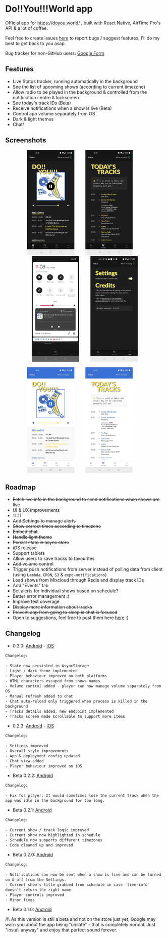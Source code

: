 # Do!!You!!!World app

Official app for https://doyou.world/ , built with React Native, AirTime Pro's API & a lot of coffee.

Feel free to create issues [here](https://github.com/Jojocaster/do-you-app/issues) to report bugs / suggest features, I'll do my best to get back to you asap.

Bug tracker for non-GitHub users: [Google Form](https://forms.gle/5HYMW6AM7vtAZ1QP6)

## Features
- Live Status tracker, running automatically in the background
- See the list of upcoming shows (according to current timezone)
- Allow radio to be played in the background & controlled from the notification centre & lockscreen
- See today's track IDs (Beta)
- Receive notifications when a show is live (Beta)
- Control app volume separately from OS
- Dark & light themes
- Chat!

## Screenshots
<p align="center">
<img src="assets/readme/home.jpg" width="150"/>
&nbsp; &nbsp; &nbsp; &nbsp;
<img src="assets/readme/tracks.jpg" width="150"/>
&nbsp; &nbsp; &nbsp; &nbsp;
<img src="assets/readme/controls.jpg" width="150"/>
&nbsp; &nbsp; &nbsp; &nbsp;
<img src="assets/readme/settings.jpg" width="150"/>
</p>

<p align="center">
<img src="assets/readme/home-light.jpg" width="150"/>
&nbsp; &nbsp; &nbsp; &nbsp;
<img src="assets/readme/tracks-light.jpg" width="150"/>
&nbsp; &nbsp; &nbsp; &nbsp;
</p>

## Roadmap
- <del>Fetch live info in the background to send notifications when shows are live</del>
- UI & UX improvements
- 11:11
- <del>Add Settings to manage alerts</del>
- <del>Show correct times according to timezone</del>
- <del>Embed chat</del>
- <del>Handle light theme</del>
- <del>Persist state in async store</del>
- <del>iOS release</del>
- Support tablets
- Allow users to save tracks to favourites
- <del>Add volume control</del>
- Trigger push notifications from server instead of polling data from client (using `Lambda`, `CRON`, `S3` & `expo-notifications`)
- Load shows from Mixcloud through Redis and display track IDs
- Add "Events" tab
- Set alerts for individual shows based on schedule?
- Better error management :)
- Improve test coverage
- <del>Display more information about tracks</del>
- <del>Prevent app from going to sleep is chat is focused</del>
- Open to suggestions, feel free to post them here [here](https://github.com/Jojocaster/do-you-app/issues) :) 

## Changelog

- 0.3.0: [Android](https://play.google.com/store/apps/details?id=com.wonkylines.doyouworld) - [iOS](https://apps.apple.com/gb/app/do-you-world/id1620769718)
```
Changelog: 

- State now persisted in AsyncStorage
- Light / dark theme implemented
- Player behaviour improved on both platforms 
- HTML characters escaped from shows names
- Volume control added - player can now manage volume separately from OS
- Manual refresh added to chat
- Chat auto-reload only triggered when process is killed in the background
- Tracks details added, new endpoint implemented
- Tracks screen made scrollable to support more items
```

- 0.2.3: [Android](https://play.google.com/store/apps/details?id=com.wonkylines.doyouworld) - [iOS](https://apps.apple.com/gb/app/do-you-world/id1620769718)
```
Changelog: 

- Settings improved
- Overall style improvements
- App & deployment config updated
- Chat view added
- Player behaviour improved on iOS
```

- Beta 0.2.2: [Android](https://github.com/Jojocaster/do-you-app/releases/download/v0.2.2/a0a4ea6f-8afe-4995-85fb-1686f9b50878-9ff2763ce3b94445894895eb25765993.apk)
```
Changelog: 

- Fix for player. It would sometimes lose the current track when the app was idle in the background for too long. 
```

- Beta 0.2.1: [Android](https://github.com/Jojocaster/do-you-app/releases/download/v0.2.1/bc0cbc31-cd68-4fa7-b95c-5b22689e35c4-b5212c5713e249a0abc2a4431559d084.apk)
```
Changelog: 

- Current show / track logic improved
- Current show now highlighted in schedule
- Schedule now supports different timezones
- Code cleaned up and improved
```

- Beta 0.2.0: [Android](https://github.com/Jojocaster/do-you-app/releases/download/v0.2.0/44fb928c-12a5-4d20-bcc9-1b8aae1c02c7-39a1768725d54e5ba882c932e7b5dcf3.apk)
```
Changelog: 

- Notifications can now be sent when a show is live and can be turned on & off from the Settings.
- Current show's title grabbed from schedule in case `live-info` doesn't return the right name
- Player controls improved
- Minor fixes 
```

- Beta 0.1.0: [Android](https://github.com/Jojocaster/do-you-app/releases/download/v0.1.0/b883bc47-bfbb-483e-a960-6439cc2148e6-41c9ea09d631423b8a98bb9c8cf39d0d.apk)

/!\ As this version is still a beta and not on the store just yet, Google may warn you about the app being "unsafe" - that is completely normal. Just "install anyway" and enjoy that perfect sound forever.
